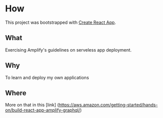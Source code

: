 # How

This project was bootstrapped with [Create React App](https://github.com/facebook/create-react-app).


## What

Exercising Amplify's guidelines on serveless app deployment.


## Why

To learn and deploy my own applications

## Where

More on that in this [link] (https://aws.amazon.com/getting-started/hands-on/build-react-app-amplify-graphql/)